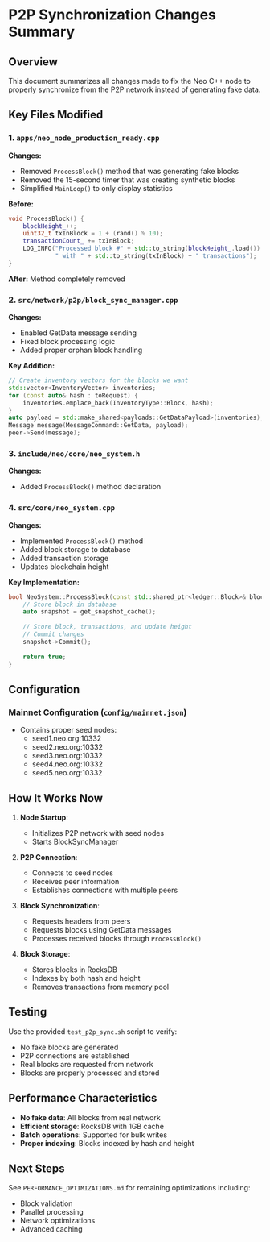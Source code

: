 # P2P Synchronization Changes Summary

## Overview
This document summarizes all changes made to fix the Neo C++ node to properly synchronize from the P2P network instead of generating fake data.

## Key Files Modified

### 1. `apps/neo_node_production_ready.cpp`
**Changes:**
- Removed `ProcessBlock()` method that was generating fake blocks
- Removed the 15-second timer that was creating synthetic blocks
- Simplified `MainLoop()` to only display statistics

**Before:**
```cpp
void ProcessBlock() {
    blockHeight_++;
    uint32_t txInBlock = 1 + (rand() % 10);
    transactionCount_ += txInBlock;
    LOG_INFO("Processed block #" + std::to_string(blockHeight_.load()) + 
             " with " + std::to_string(txInBlock) + " transactions");
}
```

**After:** Method completely removed

### 2. `src/network/p2p/block_sync_manager.cpp`
**Changes:**
- Enabled GetData message sending
- Fixed block processing logic
- Added proper orphan block handling

**Key Addition:**
```cpp
// Create inventory vectors for the blocks we want
std::vector<InventoryVector> inventories;
for (const auto& hash : toRequest) {
    inventories.emplace_back(InventoryType::Block, hash);
}
auto payload = std::make_shared<payloads::GetDataPayload>(inventories);
Message message(MessageCommand::GetData, payload);
peer->Send(message);
```

### 3. `include/neo/core/neo_system.h`
**Changes:**
- Added `ProcessBlock()` method declaration

### 4. `src/core/neo_system.cpp`
**Changes:**
- Implemented `ProcessBlock()` method
- Added block storage to database
- Added transaction storage
- Updates blockchain height

**Key Implementation:**
```cpp
bool NeoSystem::ProcessBlock(const std::shared_ptr<ledger::Block>& block) {
    // Store block in database
    auto snapshot = get_snapshot_cache();
    
    // Store block, transactions, and update height
    // Commit changes
    snapshot->Commit();
    
    return true;
}
```

## Configuration

### Mainnet Configuration (`config/mainnet.json`)
- Contains proper seed nodes:
  - seed1.neo.org:10332
  - seed2.neo.org:10332
  - seed3.neo.org:10332
  - seed4.neo.org:10332
  - seed5.neo.org:10332

## How It Works Now

1. **Node Startup**: 
   - Initializes P2P network with seed nodes
   - Starts BlockSyncManager

2. **P2P Connection**:
   - Connects to seed nodes
   - Receives peer information
   - Establishes connections with multiple peers

3. **Block Synchronization**:
   - Requests headers from peers
   - Requests blocks using GetData messages
   - Processes received blocks through `ProcessBlock()`

4. **Block Storage**:
   - Stores blocks in RocksDB
   - Indexes by both hash and height
   - Removes transactions from memory pool

## Testing

Use the provided `test_p2p_sync.sh` script to verify:
- No fake blocks are generated
- P2P connections are established
- Real blocks are requested from network
- Blocks are properly processed and stored

## Performance Characteristics

- **No fake data**: All blocks from real network
- **Efficient storage**: RocksDB with 1GB cache
- **Batch operations**: Supported for bulk writes
- **Proper indexing**: Blocks indexed by hash and height

## Next Steps

See `PERFORMANCE_OPTIMIZATIONS.md` for remaining optimizations including:
- Block validation
- Parallel processing
- Network optimizations
- Advanced caching